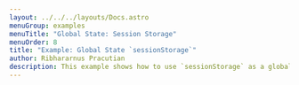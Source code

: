 ```yaml
---
layout: ../../../layouts/Docs.astro
menuGroup: examples
menuTitle: "Global State: Session Storage"
menuOrder: 8
title: "Example: Global State `sessionStorage`"
author: Ribhararnus Pracutian
description: This example shows how to use `sessionStorage` as a global state.
---
```


<csb-viewer id="example-global-state-sessionstorage-hfp7mx" height="100vh"></csb-viewer>
